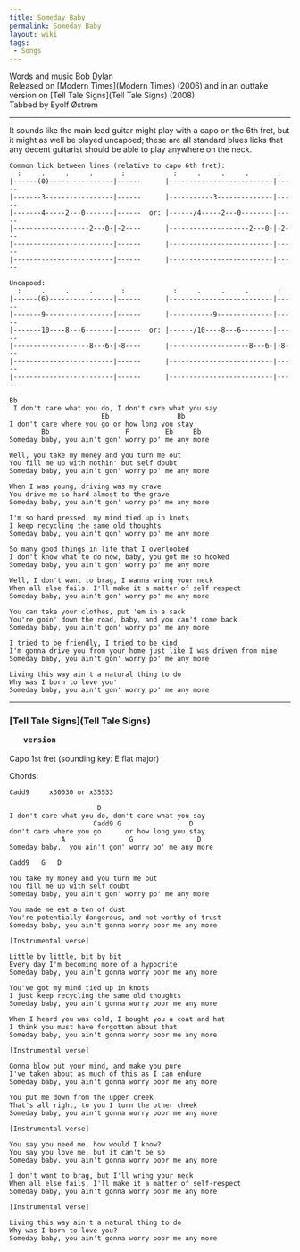 ```yaml
---
title: Someday Baby
permalink: Someday Baby
layout: wiki
tags:
 - Songs
---
```


Words and music Bob Dylan  
Released on [Modern Times](Modern Times) (2006) and in an
outtake version on [Tell Tale Signs](Tell Tale Signs)
(2008)  
Tabbed by Eyolf Østrem

* * * * *

It sounds like the main lead guitar might play with a capo on the 6th
fret, but it might as well be played uncapoed; these are all standard
blues licks that any decent guitarist should be able to play anywhere on
the neck.

    Common lick between lines (relative to capo 6th fret):
      :     .     .     .       :            :     .     .     .       :
    |------(0)----------------|------      |--------------------------|-----
    |-------3-----------------|------      |-----------3--------------|-----
    |-------4-----2---0-------|------  or: |------/4-----2---0--------|-----
    |-------------------2---0-|-2----      |--------------------2---0-|-2---
    |-------------------------|------      |--------------------------|-----
    |-------------------------|------      |--------------------------|-----

    Uncapoed:
      :     .     .     .       :            :     .     .     .       :
    |------(6)----------------|------      |--------------------------|-----
    |-------9-----------------|------      |-----------9--------------|-----
    |-------10----8---6-------|------  or: |------/10----8---6--------|-----
    |-------------------8---6-|-8----      |--------------------8---6-|-8---
    |-------------------------|------      |--------------------------|-----
    |-------------------------|------      |--------------------------|-----

    Bb
     I don't care what you do, I don't care what you say
                           Eb                 Bb
    I don't care where you go or how long you stay
            Bb                   F         Eb     Bb
    Someday baby, you ain't gon' worry po' me any more

    Well, you take my money and you turn me out
    You fill me up with nothin' but self doubt
    Someday baby, you ain't gon' worry po' me any more

    When I was young, driving was my crave
    You drive me so hard almost to the grave
    Someday baby, you ain't gon' worry po' me any more

    I'm so hard pressed, my mind tied up in knots
    I keep recycling the same old thoughts
    Someday baby, you ain't gon' worry po' me any more

    So many good things in life that I overlooked
    I don't know what to do now, baby, you got me so hooked
    Someday baby, you ain't gon' worry po' me any more

    Well, I don't want to brag, I wanna wring your neck
    When all else fails, I'll make it a matter of self respect
    Someday baby, you ain't gon' worry po' me any more

    You can take your clothes, put 'em in a sack
    You're goin' down the road, baby, and you can't come back
    Someday baby, you ain't gon' worry po' me any more

    I tried to be friendly, I tried to be kind
    I'm gonna drive you from your home just like I was driven from mine
    Someday baby, you ain't gon' worry po' me any more

    Living this way ain't a natural thing to do
    Why was I born to love you'
    Someday baby, you ain't gon' worry po' me any more

* * * * *

<h3 class="songversion">
[Tell Tale Signs](Tell Tale Signs)

`   version`

</h3>
Capo 1st fret (sounding key: E flat major)

Chords:

    Cadd9     x30030 or x35533

                          D
    I don't care what you do, don't care what you say
                         Cadd9 G                 D
    don't care where you go      or how long you stay
                 A                G                D
    Someday baby,  you ain't gon' worry po' me any more

    Cadd9   G   D

    You take my money and you turn me out
    You fill me up with self doubt
    Someday baby, you ain't gon' worry po' me any more

    You made me eat a ton of dust
    You're potentially dangerous, and not worthy of trust
    Someday baby, you ain't gonna worry poor me any more

    [Instrumental verse]

    Little by little, bit by bit
    Every day I'm becoming more of a hypocrite
    Someday baby, you ain't gonna worry poor me any more

    You've got my mind tied up in knots
    I just keep recycling the same old thoughts
    Someday baby, you ain't gonna worry poor me any more

    When I heard you was cold, I bought you a coat and hat
    I think you must have forgotten about that
    Someday baby, you ain't gonna worry poor me any more

    [Instrumental verse]

    Gonna blow out your mind, and make you pure
    I've taken about as much of this as I can endure
    Someday baby, you ain't gonna worry poor me any more

    You put me down from the upper creek
    That's all right, to you I turn the other cheek
    Someday baby, you ain't gonna worry poor me any more

    [Instrumental verse]

    You say you need me, how would I know?
    You say you love me, but it can't be so
    Someday baby, you ain't gonna worry poor me any more

    I don't want to brag, but I'll wring your neck
    When all else fails, I'll make it a matter of self-respect
    Someday baby, you ain't gonna worry poor me any more

    [Instrumental verse]

    Living this way ain't a natural thing to do
    Why was I born to love you?
    Someday baby, you ain't gonna worry poor me any more
